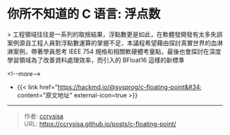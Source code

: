 # 你所不知道的 C 语言: 浮点数


&gt; 工程領域往往是一系列的取捨結果，浮點數更是如此，在軟體發開發有太多失誤案例源自工程人員對浮點數運算的掌握不足，本議程希望藉由探討真實世界的血淋淋案例，帶著學員思考 IEEE 754 規格和相關軟硬體考量點，最後也會探討在深度學習領域為了改善資料處理效率，而引入的 BFloat16 這樣的新標準

&lt;!--more--&gt;

- {{&lt; link href=&#34;https://hackmd.io/@sysprog/c-floating-point&#34; content=&#34;原文地址&#34; external-icon=true &gt;}}



---

> 作者: [ccrysisa](https://github.com/ccrysisa)  
> URL: https://ccrysisa.github.io/posts/c-floating-point/  

